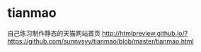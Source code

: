 # tianmao
自己练习制作静态的天猫网站首页
http://htmlpreview.github.io/?https://github.com/sunnysyy/tianmao/blob/master/tianmao.html
